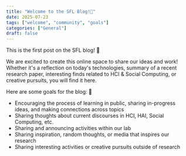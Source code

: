 ```yaml
---
title: "Welcome to the SFL Blog!👋"
date: 2025-07-23
tags: ["welcome", "community", "goals"]
categories: ["General"]
draft: false
---
```


This is the first post on the SFL blog! 🎉

We are excited to create this online space to share our ideas and work! Whether it's a reflection on today's technologies, summary of a recent research paper, interesting finds related to HCI & Social Computing, or creative pursuits, you will find it here.

Here are some goals for the blog: 🌱

- Encouraging the process of learning in public, sharing in-progress ideas, and making connections across topics
- Sharing thoughts about current discourses in HCI, HAI, Social Computing, etc.
- Sharing and announcing activities within our lab
- Sharing inspiration, random thoughts, or media that inspires our research
- Sharing interesting activities or creative pursuits outside of research

